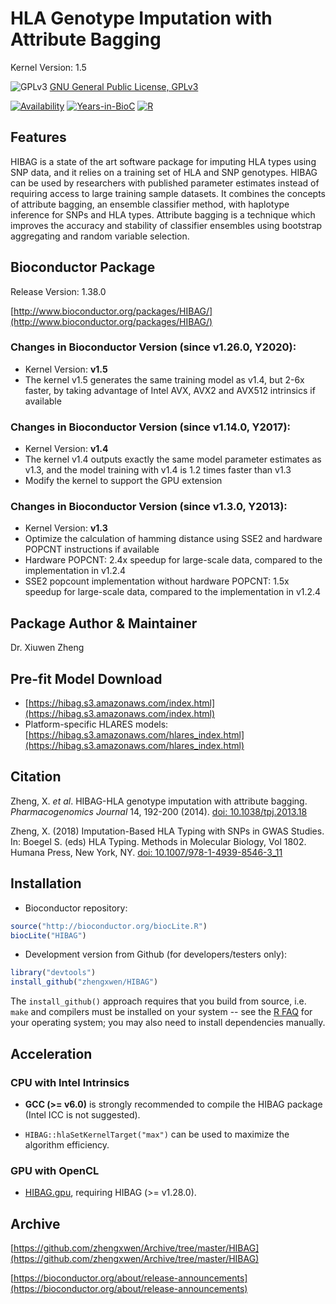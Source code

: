 HLA Genotype Imputation with Attribute Bagging
======

Kernel Version: 1.5

![GPLv3](http://www.gnu.org/graphics/gplv3-88x31.png)
[GNU General Public License, GPLv3](http://www.gnu.org/copyleft/gpl.html)

[![Availability](http://www.bioconductor.org/shields/availability/release/HIBAG.svg)](http://www.bioconductor.org/packages/release/bioc/html/HIBAG.html)
[![Years-in-BioC](http://www.bioconductor.org/shields/years-in-bioc/HIBAG.svg)](http://www.bioconductor.org/packages/release/bioc/html/HIBAG.html)
[![R](https://github.com/zhengxwen/HIBAG/actions/workflows/r.yml/badge.svg)](https://github.com/zhengxwen/HIBAG/actions/workflows/r.yml)


## Features

HIBAG is a state of the art software package for imputing HLA types using SNP data, and it relies on a training set of HLA and SNP genotypes. HIBAG can be used by researchers with published parameter estimates instead of requiring access to large training sample datasets. It combines the concepts of attribute bagging, an ensemble classifier method, with haplotype inference for SNPs and HLA types. Attribute bagging is a technique which improves the accuracy and stability of classifier ensembles using bootstrap aggregating and random variable selection.


## Bioconductor Package

Release Version: 1.38.0

[http://www.bioconductor.org/packages/HIBAG/](http://www.bioconductor.org/packages/HIBAG/)


### Changes in Bioconductor Version (since v1.26.0, Y2020):

* Kernel Version: **v1.5**
* The kernel v1.5 generates the same training model as v1.4, but 2-6x faster, by taking advantage of Intel AVX, AVX2 and AVX512 intrinsics if available


### Changes in Bioconductor Version (since v1.14.0, Y2017):

* Kernel Version: **v1.4**
* The kernel v1.4 outputs exactly the same model parameter estimates as v1.3, and the model training with v1.4 is 1.2 times faster than v1.3
* Modify the kernel to support the GPU extension


### Changes in Bioconductor Version (since v1.3.0, Y2013):

* Kernel Version: **v1.3**
* Optimize the calculation of hamming distance using SSE2 and hardware POPCNT instructions if available
* Hardware POPCNT: 2.4x speedup for large-scale data, compared to the implementation in v1.2.4
* SSE2 popcount implementation without hardware POPCNT: 1.5x speedup for large-scale data, compared to the implementation in v1.2.4


## Package Author & Maintainer

Dr. Xiuwen Zheng


## Pre-fit Model Download

* [https://hibag.s3.amazonaws.com/index.html](https://hibag.s3.amazonaws.com/index.html)
* Platform-specific HLARES models: [https://hibag.s3.amazonaws.com/hlares_index.html](https://hibag.s3.amazonaws.com/hlares_index.html)


## Citation

Zheng, X. *et al*. HIBAG-HLA genotype imputation with attribute bagging. *Pharmacogenomics Journal* 14, 192-200 (2014).
[doi: 10.1038/tpj.2013.18](http://dx.doi.org/10.1038/tpj.2013.18)

Zheng, X. (2018) Imputation-Based HLA Typing with SNPs in GWAS Studies. In: Boegel S. (eds) HLA Typing. Methods in Molecular Biology, Vol 1802. Humana Press, New York, NY. [doi: 10.1007/978-1-4939-8546-3_11](https://doi.org/10.1007/978-1-4939-8546-3_11)


## Installation

* Bioconductor repository:
```R
source("http://bioconductor.org/biocLite.R")
biocLite("HIBAG")
```

* Development version from Github (for developers/testers only):
```R
library("devtools")
install_github("zhengxwen/HIBAG")
```
The `install_github()` approach requires that you build from source, i.e. `make` and compilers must be installed on your system -- see the [R FAQ](https://cran.r-project.org/faqs.html) for your operating system; you may also need to install dependencies manually.


## Acceleration

### CPU with Intel Intrinsics

* **GCC (>= v6.0)** is strongly recommended to compile the HIBAG package (Intel ICC is not suggested).

* `HIBAG::hlaSetKernelTarget("max")` can be used to maximize the algorithm efficiency.


### GPU with OpenCL

* [HIBAG.gpu](https://github.com/zhengxwen/HIBAG.gpu), requiring HIBAG (>= v1.28.0).


## Archive

[https://github.com/zhengxwen/Archive/tree/master/HIBAG](https://github.com/zhengxwen/Archive/tree/master/HIBAG)

[https://bioconductor.org/about/release-announcements](https://bioconductor.org/about/release-announcements)
